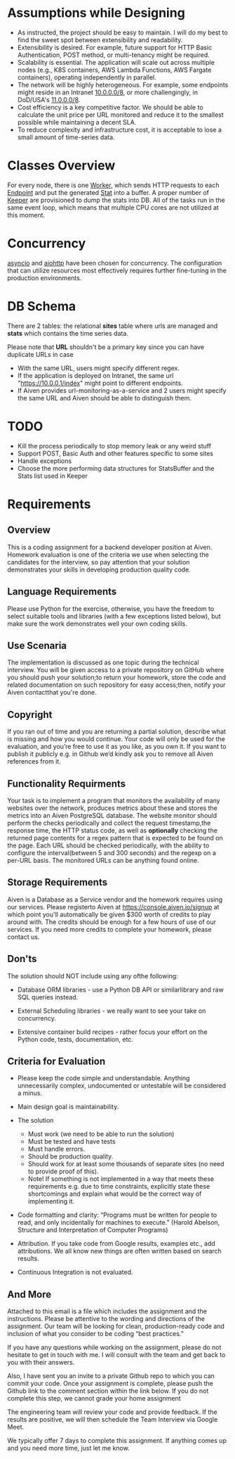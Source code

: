 # Assumptions while Designing
* As instructed, the project should be easy to maintain. I will do my best to find the sweet spot between extensibility and readability.
* Extensibility is desired. For example, future support for HTTP Basic Authentication, POST method, or multi-tenancy might be required.
* Scalability is essential. The application will scale out across multiple nodes (e.g., K8S containers, AWS Lambda Functions, AWS Fargate containers), operating independently in parallel.
* The network will be highly heterogeneous. For example, some endpoints might reside in an Intranet [10.0.0.0/8](https://en.wikipedia.org/wiki/Private_network), or more challengingly, in DoD/USA's [11.0.0.0/8](https://news.ycombinator.com/item?id=10006534).
* Cost efficiency is a key competitive factor. We should be able to calculate the unit price per URL monitored and reduce it to the smallest possible while maintaining a decent SLA.
* To reduce complexity and infrastructure cost, it is acceptable to lose a small amount of time-series data.

# Classes Overview
For every node, there is one [Worker](./src/worker.py), which sends HTTP requests to each [Endpoint](./src/endpoint.py) and put the generated [Stat](./src/metrics.py) into a buffer. A proper number of [Keeper](./src/Keeper.py) are provisioned to dump the stats into DB.
All of the tasks run in the same event loop, which means that multiple CPU cores are not utilized at this moment.

# Concurrency 
[asyncio](https://docs.python.org/3/library/asyncio.html) and [aiohttp](https://docs.aiohttp.org/en/stable/) have been chosen for concurrency. The configuration that can utilize resources most effectively requires further fine-tuning in the production environments.

# DB Schema
There are 2 tables: the relational **sites** table where urls are managed and **stats** which contains the time series data.

Please note that **URL** shouldn't be a primary key since you can have duplicate URLs in case
- With the same URL, users might specify different regex. 
- If the application is deployed on Intranet, the same url "https://10.0.0.1/index" might point to different endpoints.
- If Aiven provides url-monitoring-as-a-service and 2 users might specify the same URL and Aiven should be able to distinguish them.


# TODO
- Kill the process periodically to stop memory leak or any weird stuff
- Support POST, Basic Auth and other features specific to some sites
- Handle exceptions
- Choose the more performing data structures for StatsBuffer and the Stats list used in Keeper


# Requirements
## Overview
This is a coding assignment for a backend developer position at Aiven.
Homework evaluation is one of the criteria we use when selecting the candidates for the interview, so pay attention that your solution demonstrates your skills in developing production quality code.

## Language Requirements
Please use Python for the exercise, otherwise, you have the freedom to select
suitable tools and libraries (with a few exceptions listed below), but make sure the work demonstrates well your own coding skills.

## Use Scenaria
The implementation is discussed as one topic during the technical interview.
You will be given access to a private repository on GitHub where you should push your solution;to return your homework, store the code and related documentation on such repository for easy access;then, notify your Aiven contactthat you're done.

## Copyright
If you ran out of time and you are returning a partial solution, describe what is missing and how you would continue.
Your code will only be used for the evaluation, and you’re free to use it as you like, as you own it. If you want to publish it publicly e.g. in Github we’d kindly ask you to remove all Aiven references from it.

## Functionality Requirments
Your task is to implement a program that monitors the availability of many websites over the network, produces metrics about these and stores the metrics into an Aiven PostgreSQL database.
The website monitor should perform the checks periodically and collect the request timestamp,the response time, the HTTP status code, as well as **optionally** checking the returned page contents for a regex pattern that is expected to be found on the page. Each URL should be checked periodically, with the ability to configure the interval(between 5 and 300 seconds) and the regexp on a per-URL basis. The monitored URLs can be anything found online.

## Storage Requirements
Aiven is a Database as a Service vendor and the homework requires using our services. Please registerto Aiven at https://console.aiven.io/signup at which point you'll automatically be given $300 worth of credits to play around with. The credits should be enough for a few hours of use of our services. If you need more credits to complete your homework, please contact us.

## Don'ts
The solution should NOT include using any ofthe following:
- Database ORM libraries - use a Python DB API or similarlibrary and raw SQL queries instead.

- External Scheduling libraries - we really want to see your take on concurrency.

- Extensive container build recipes - rather focus your effort on the Python code, tests, documentation, etc.

##  Criteria for Evaluation
- Please keep the code simple and understandable. Anything unnecessarily complex, undocumented or untestable will be considered a minus.
- Main design goal is maintainability.
- The solution
    - Must work (we need to be able to run the solution)
    - Must be tested and have tests
    - Must handle errors.
    - Should be production quality.
    - Should work for at least some thousands of separate sites (no need to provide proof of this).
    - Note! If something is not implemented in a way that meets these requirements e.g. due to time constraints, explicitly state these shortcomings and explain what would be the correct way of implementing it.

- Code formatting and clarity: “Programs must be written for people to read, and only incidentally for machines to execute.” (Harold Abelson, Structure and Interpretation of Computer Programs)

- Attribution. If you take code from Google results, examples etc., add attributions. We all know new things are often written based on search results.

- Continuous Integration is not evaluated.

## And More
Attached to this email is a file which includes the assignment and the instructions. Please be attentive to the wording and directions of the assignment. Our team will be looking for clean, production-ready code and inclusion of what you consider to be coding “best practices.”

If you have any questions while working on the assignment, please do not hesitate to get in touch with me. I will consult with the team and get back to you with their answers.

Also, I have sent you an invite to a private Github repo to which you can commit your code. Once your assignment is complete, please push the Github link to the comment section within the link below. If you do not complete this step, we cannot grade your home assignment

The engineering team will review your code and provide feedback. If the results are positive, we will then schedule the Team Interview via Google Meet.

We typically offer 7 days to complete this assignment. If anything comes up and you need more time, just let me know.
